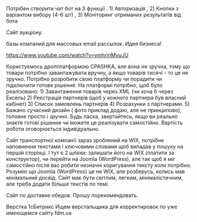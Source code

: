Потрібен створити чат бот на 3 функції . 1) Авторизація , 2) Кнопки з варіантом вибору (4-6 шт) , 3) Моніторинг отриманих результатів від бота

Сайт аукціону.

базы компаний для массовых email рассылок. Идея бизнеса!

https://www.youtube.com/watch?v=ymhrinMyuJU

Користуємось дропплатформою CPASHKA, але вона не зручна, тому що товари потрібно завантажувати вручну, а якщо товарів тисячі - то це не зручно. Потрібно розробити свою платформу чи порадити чи підключити готове рішення. На платформі потрібно, щоб було реалізовано: 1) Завантаження товарів через XML (чи хоча б через Ексель) 2) Реєстрація партнерів (щоб у кожного партнера був власний кабінет) 3) Список замовлень партнерів 4) Розрахунки з партнерами. 5) Бажано сучасний дизайн ( фото приклад додаю, але не принципово), головне просто і зручно. Будь ласка, звертайтесь, якщо ви реально знаєте готові рішення чи можете це реалізувати самостійно. Вартість роботи оговорюється індивідуально. 



Сайт транспортної компанії зараз зроблений на WIX, потрібне наповнення текстами і ключовими словами щоб випадав у пошуку на першій сторінці. І тут є 2 шляхи: залишати його на WIX (платити за конструктор), чи перейти на Joomla (WordPress), але так щоб я міг самостійно після вас робити незначні коригування тексту коли потрібно. Розумію що Joomla (WordPress) це не WIX, але розберусь, колись мав мінімальний досвід. Сайт має бути світлим, легким, мінімалістичним, але треба додати більше текстів по темі.


Сайт по доставке обедов. Прошу порекомендовать. 


Верстка 1сБитрикс  Ищем верстальщика для корректировок по уже имеющемся сайту fdm.ua